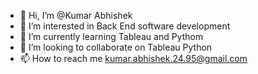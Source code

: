 - 👋 Hi, I’m @Kumar Abhishek
- 👀 I’m interested in Back End software development 
- 🌱 I’m currently learning Tableau and Pythom
- 💞️ I’m looking to collaborate on Tableau Python
- 📫 How to reach me kumar.abhishek.24.95@gmail.com

<!---
kr24ab/kr24ab is a ✨ special ✨ repository because its `README.md` (this file) appears on your GitHub profile.
You can click the Preview link to take a look at your changes.
--->
